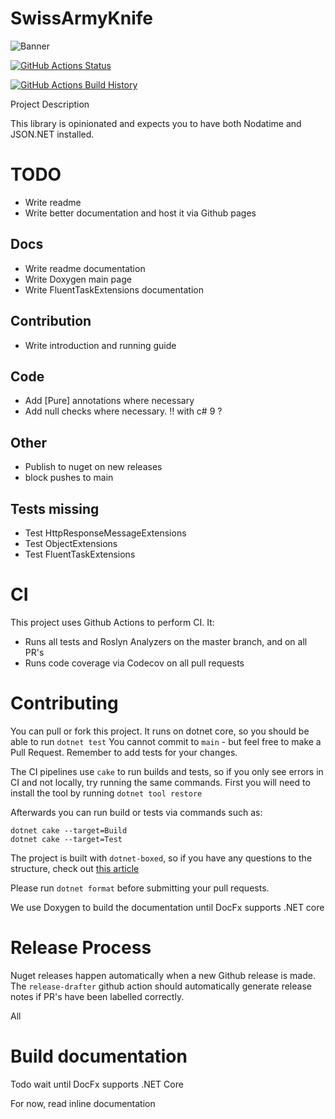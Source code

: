 # SwissArmyKnife
![Banner](Images/Banner.png)

[![GitHub Actions Status](https://github.com/SCADAMINDS/swiss-army-knife/workflows/Build/badge.svg?branch=main)](https://github.com/SCADAMINDS/swiss-army-knife/actions)

[![GitHub Actions Build History](https://buildstats.info/github/chart/SCADAMINDS/swiss-army-knife?branch=main&includeBuildsFromPullRequest=false)](https://github.com/SCADAMINDS/swiss-army-knife/actions)


Project Description


This library is opinionated and expects you to have both Nodatime and JSON.NET installed.

# TODO
- Write readme
- Write better documentation and host it via Github pages


## Docs
- Write readme documentation
- Write Doxygen main page
- Write FluentTaskExtensions documentation



## Contribution
- Write introduction and running guide
  

## Code
- Add [Pure] annotations where necessary
- Add null checks where necessary. !! with c# 9 ?


## Other
- Publish to nuget on new releases
- block pushes to main


## Tests missing
- Test HttpResponseMessageExtensions
- Test ObjectExtensions
- Test FluentTaskExtensions


# CI
This project uses Github Actions to perform CI. It:
- Runs all tests and Roslyn Analyzers on the master branch, and on all PR's
- Runs code coverage via Codecov on all pull requests


# Contributing
You can pull or fork this project. It runs on dotnet core, so you should be able to run `dotnet test`
You cannot commit to `main` - but feel free to make a Pull Request.
Remember to add tests for your changes.

The CI pipelines use `cake` to run builds and tests, so if you only see errors in CI and not locally, try running the same commands.
First you will need to install the tool by running `dotnet tool restore`

Afterwards you can run build or tests via commands such as:
```shell
dotnet cake --target=Build
dotnet cake --target=Test
```

The project is built with `dotnet-boxed`, so if you have any questions to the structure, check out [this article](https://rehansaeed.com/the-fastest-nuget-package-ever-published-probably/)

Please run `dotnet format` before submitting your pull requests.

We use Doxygen to build the documentation until DocFx supports .NET core

# Release Process
Nuget releases happen automatically when a new Github release is made. The `release-drafter` github action should automatically generate release notes
if PR's have been labelled correctly.

All 

# Build documentation
Todo wait until DocFx supports .NET Core

For now, read inline documentation
